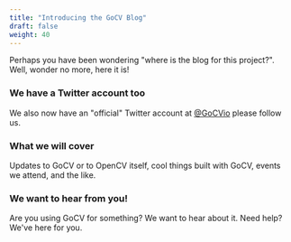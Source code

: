 ```yaml
---
title: "Introducing the GoCV Blog"
draft: false
weight: 40
---
```


Perhaps you have been wondering "where is the blog for this project?". Well, wonder no more, here it is!

### We have a Twitter account too

We also now have an "official" Twitter account at [@GoCVio](https://twitter.com/GoCVio) please follow us.

### What we will cover

Updates to GoCV or to OpenCV itself, cool things built with GoCV, events we attend, and the like.

### We want to hear from you!

Are you using GoCV for something? We want to hear about it. Need help? We've here for you.
